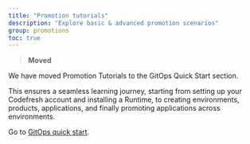 ```yaml
---
title: "Promotion tutorials"
description: "Explore basic & advanced promotion scenarios"
group: promotions
toc: true
---
```


>**Moved**  

We have moved Promotion Tutorials to the GitOps Quick Start section.

This ensures a seamless learning journey, starting from setting up your Codefresh account and installing a Runtime, to creating environments, products, applications, and finally promoting applications across environments. 

Go to [GitOps quick start]({{site.baseurl}}/docs/gitops-quick-start/gitops-quick-start/).

